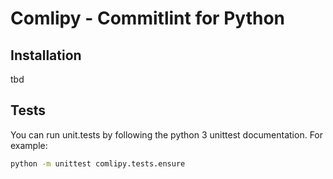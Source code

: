 # Comlipy - **Com**mit**li**nt for **Py**thon

## Installation
tbd

## Tests

You can run unit.tests by following the python 3 unittest documentation.
For example:

```bash
python -m unittest comlipy.tests.ensure
```